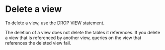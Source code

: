 Delete a view 
==================================



To delete a view, use the DROP VIEW statement. 

The deletion of a view does not delete the tables it references. If you delete a view that is referenced by another view, queries on the view that references the deleted view fail.
